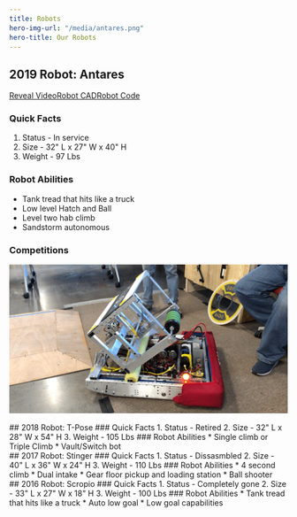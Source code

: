 ```yaml
---
title: Robots
hero-img-url: "/media/antares.png"
hero-title: Our Robots
---
```


## 2019 Robot: Antares
[Reveal Video](https://www.youtube.com/watch?v=26EiVH5yALo)[Robot CAD](https://cad.onshape.com/documents/6ddadaa1401b09b0db981197/w/9b4cabd8c16b3040e3490b17/e/161b1cd32036719df984757d)[Robot Code](https://github.com/perSEVERE-5962)
### Quick Facts
1. Status - In service
2. Size - 32" L x 27" W x 40" H
3. Weight - 97 Lbs 
### Robot Abilities
* Tank tread that hits like a truck
* Low level Hatch and Ball
* Level two hab climb
* Sandstorm autonomous
### Competitions

![2019 Robot: Antares](/media/antares.png)
<div class="divider"></div>
## 2018 Robot: T-Pose
### Quick Facts
1. Status - Retired
2. Size - 32" L x 28" W x 54" H
3. Weight - 105 Lbs 
### Robot Abilities
* Single climb or Triple Climb
* Vault/Switch bot
<div class="divider"></div>
## 2017 Robot: Stinger
### Quick Facts
1. Status - Dissasmbled
2. Size - 40" L x 36" W x 24" H
3. Weight - 110 Lbs 
### Robot Abilities
* 4 second climb
* Dual intake
* Gear floor pickup and loading station
* Ball shooter
<div class="divider"></div>
## 2016 Robot: Scropio
### Quick Facts
1. Status - Completely gone
2. Size - 33" L x 27" W x 18" H
3. Weight - 100 Lbs 
### Robot Abilities
* Tank tread that hits like a truck
* Auto low goal
* Low goal capabilities
